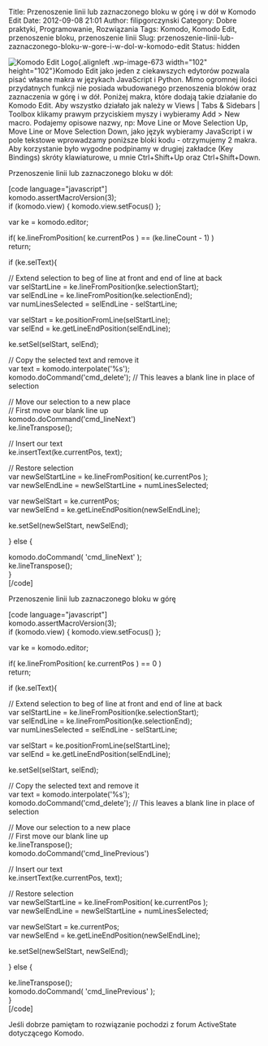 Title: Przenoszenie linii lub zaznaczonego bloku w górę i w dół w Komodo Edit
Date: 2012-09-08 21:01
Author: filipgorczynski
Category: Dobre praktyki, Programowanie, Rozwiązania
Tags: Komodo, Komodo Edit, przenoszenie bloku, przenoszenie linii
Slug: przenoszenie-linii-lub-zaznaczonego-bloku-w-gore-i-w-dol-w-komodo-edit
Status: hidden

![Komodo Edit Logo](http://filipgorczynski.files.wordpress.com/2012/09/komodo6.png "komodo6"){.alignleft .wp-image-673 width="102" height="102"}Komodo Edit jako jeden z ciekawszych edytorów pozwala pisać własne makra w językach JavaScript i Python. Mimo ogromnej ilości przydatnych funkcji nie posiada wbudowanego przenoszenia bloków oraz zaznaczenia w górę i w dół. Poniżej makra, które dodają takie działanie do Komodo Edit. Aby wszystko działało jak należy w Views \| Tabs & Sidebars \| Toolbox klikamy prawym przyciskiem myszy i wybieramy Add \> New macro. Podajemy opisowe nazwy, np: Move Line or Move Selection Up, Move Line or Move Selection Down, jako język wybieramy JavaScript i w pole tekstowe wprowadzamy poniższe bloki kodu - otrzymujemy 2 makra. Aby korzystanie było wygodne podpinamy w drugiej zakładce (Key Bindings) skróty klawiaturowe, u mnie Ctrl+Shift+Up oraz Ctrl+Shift+Down.

Przenoszenie linii lub zaznaczonego bloku w dół:

\[code language="javascript"\]  
komodo.assertMacroVersion(3);  
if (komodo.view) { komodo.view.setFocus() };

var ke = komodo.editor;

if( ke.lineFromPosition( ke.currentPos ) == (ke.lineCount - 1) )  
return;

if (ke.selText){

// Extend selection to beg of line at front and end of line at back  
var selStartLine = ke.lineFromPosition(ke.selectionStart);  
var selEndLine = ke.lineFromPosition(ke.selectionEnd);  
var numLinesSelected = selEndLine - selStartLine;

var selStart = ke.positionFromLine(selStartLine);  
var selEnd = ke.getLineEndPosition(selEndLine);

ke.setSel(selStart, selEnd);

// Copy the selected text and remove it  
var text = komodo.interpolate('%s');  
komodo.doCommand('cmd\_delete'); // This leaves a blank line in place of selection

// Move our selection to a new place  
// First move our blank line up  
komodo.doCommand('cmd\_lineNext')  
ke.lineTranspose();

// Insert our text  
ke.insertText(ke.currentPos, text);

// Restore selection  
var newSelStartLine = ke.lineFromPosition( ke.currentPos );  
var newSelEndLine = newSelStartLine + numLinesSelected;

var newSelStart = ke.currentPos;  
var newSelEnd = ke.getLineEndPosition(newSelEndLine);

ke.setSel(newSelStart, newSelEnd);

} else {

komodo.doCommand( 'cmd\_lineNext' );  
ke.lineTranspose();  
}  
\[/code\]

Przenoszenie linii lub zaznaczonego bloku w górę

\[code language="javascript"\]  
komodo.assertMacroVersion(3);  
if (komodo.view) { komodo.view.setFocus() };

var ke = komodo.editor;

if( ke.lineFromPosition( ke.currentPos ) == 0 )  
return;

if (ke.selText){

// Extend selection to beg of line at front and end of line at back  
var selStartLine = ke.lineFromPosition(ke.selectionStart);  
var selEndLine = ke.lineFromPosition(ke.selectionEnd);  
var numLinesSelected = selEndLine - selStartLine;

var selStart = ke.positionFromLine(selStartLine);  
var selEnd = ke.getLineEndPosition(selEndLine);

ke.setSel(selStart, selEnd);

// Copy the selected text and remove it  
var text = komodo.interpolate('%s');  
komodo.doCommand('cmd\_delete'); // This leaves a blank line in place of selection

// Move our selection to a new place  
// First move our blank line up  
ke.lineTranspose();  
komodo.doCommand('cmd\_linePrevious')

// Insert our text  
ke.insertText(ke.currentPos, text);

// Restore selection  
var newSelStartLine = ke.lineFromPosition( ke.currentPos );  
var newSelEndLine = newSelStartLine + numLinesSelected;

var newSelStart = ke.currentPos;  
var newSelEnd = ke.getLineEndPosition(newSelEndLine);

ke.setSel(newSelStart, newSelEnd);

} else {

ke.lineTranspose();  
komodo.doCommand( 'cmd\_linePrevious' );  
}  
\[/code\]

Jeśli dobrze pamiętam to rozwiązanie pochodzi z forum ActiveState dotyczącego Komodo.
